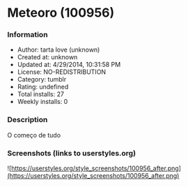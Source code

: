 # Meteoro (100956)

### Information
- Author: tarta love (unknown)
- Created at: unknown
- Updated at: 4/29/2014, 10:31:58 PM
- License: NO-REDISTRIBUTION
- Category: tumblr
- Rating: undefined
- Total installs: 27
- Weekly installs: 0


### Description
O começo de tudo


### Screenshots (links to userstyles.org)
![https://userstyles.org/style_screenshots/100956_after.png](https://userstyles.org/style_screenshots/100956_after.png)


